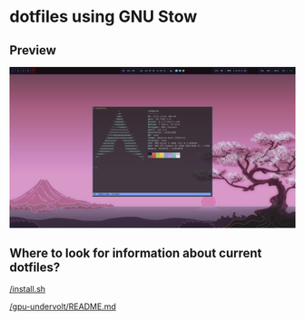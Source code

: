 # dotfiles using GNU Stow

## Preview

![preview](/assets/images/preview-20230107.png)

## Where to look for information about current dotfiles?

[/install.sh](/install.sh)

[/gpu-undervolt/README.md](/gpu-undervolt/README.md)
